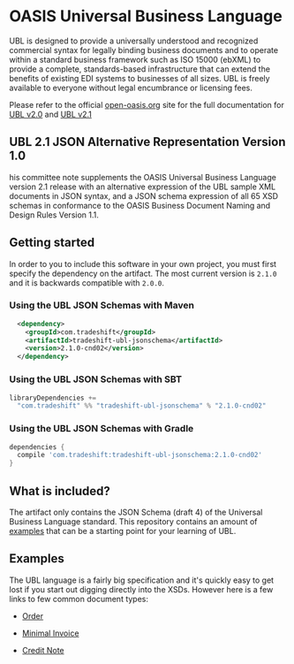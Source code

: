 OASIS Universal Business Language
=================================

UBL is designed to provide a universally understood and recognized commercial syntax for legally binding business documents and to operate within a standard business framework such as ISO 15000 (ebXML) to provide a complete, standards-based  infrastructure that can extend the benefits of existing EDI systems to businesses of all sizes. UBL is freely available to everyone without legal encumbrance or licensing fees.

Please refer to the official [open-oasis.org](http://oasis-open.org/) site for the full documentation for [UBL v2.0](http://docs.oasis-open.org/ubl/os-UBL-2.0/UBL-2.0.html) and [UBL v2.1](http://docs.oasis-open.org/ubl/os-UBL-2.1/UBL-2.1.html)

## UBL 2.1 JSON Alternative Representation Version 1.0
his committee note supplements the OASIS Universal Business Language version 2.1 release with an alternative expression of the UBL sample XML documents in JSON syntax, and a JSON schema expression of all 65 XSD schemas in conformance to the OASIS Business Document Naming and Design Rules Version 1.1.

## Getting started
In order to you to include this software in your own project, you must first specify the dependency on the artifact. The most current version is `2.1.0` and it is backwards compatible with `2.0.0`.

### Using the UBL JSON Schemas with Maven

```xml
  <dependency>
    <groupId>com.tradeshift</groupId>
    <artifactId>tradeshift-ubl-jsonschema</artifactId>
    <version>2.1.0-cnd02</version>
  </dependency>
```

### Using the UBL JSON Schemas with SBT
```sbt
libraryDependencies +=
  "com.tradeshift" %% "tradeshift-ubl-jsonschema" % "2.1.0-cnd02"
```

### Using the UBL JSON Schemas with Gradle
```gradle
dependencies {
  compile 'com.tradeshift:tradeshift-ubl-jsonschema:2.1.0-cnd02'
}
```

## What is included?
The artifact only contains the JSON Schema (draft 4) of the Universal Business Language standard. This repository 
contains an amount of [examples](src/test/resources/org/oasis-open/ubl/examples) that can be a starting point for your learning of UBL.



## Examples
The UBL language is a fairly big specification and it's quickly easy to get lost if you start out digging directly into the XSDs. However here is a few links to few common document types:


 * [Order](src/test/resources/org/oasis-open/ubl/examples/UBL-Order-2.1-Example.json)

 * [Minimal Invoice](src/test/resources/org/oasis-open/ubl/examples/UBL-Invoice-2.1-Example-Trivial.json)

 * [Credit Note](src/test/resources/org/oasis-open/ubl/examples/UBL-CreditNote-2.1-Example.json)

